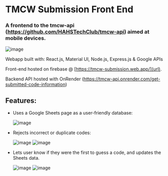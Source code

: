 # TMCW Submission Front End

### A frontend to the tmcw-api (https://github.com/HAHSTechClub/tmcw-api) aimed at mobile devices. 

![image](https://github.com/HAHSTechClub/tmcw-submission/assets/99528866/eedafa96-1efc-4ca6-8335-12a37730346e)

Webapp built with: React.js, Material UI, Node.js, Express.js & Google APIs

Front-end hosted on firebase @ [https://tmcw-submission.web.app/](url).

Backend API hosted with OnRender (https://tmcw-api.onrender.com/get-submitted-code-information)

## Features:
- Uses a Google Sheets page as a user-friendly database:
  
  ![image](https://github.com/HAHSTechClub/tmcw-submission/assets/99528866/5cd8dfda-bfd8-43a1-9c5f-9d29960d03ec)

- Rejects incorrect or duplicate codes:
  
  ![image](https://github.com/HAHSTechClub/tmcw-submission/assets/99528866/5a3aa7d3-41e0-407b-9216-645397cb34a7) ![image](https://github.com/HAHSTechClub/tmcw-submission/assets/99528866/49661b12-fdc8-425d-a756-eab1b31cac75)
  
- Lets user know if they were the first to guess a code, and updates the Sheets data.
  
  ![image](https://github.com/HAHSTechClub/tmcw-submission/assets/99528866/64ee5b9c-1879-4576-9afd-d6fad0ced8c9)
  ![image](https://github.com/HAHSTechClub/tmcw-submission/assets/99528866/ce124b82-51e1-4096-b094-bb716a4f766c)
  







